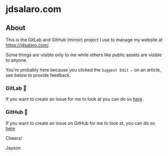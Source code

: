 
# jdsalaro.com

## About

This is the GitLab and GitHub (mirror) project I use to manage my website at https://jdsalaro.com/.

Some things are visible only to me while others like public assets are visible to anyone.

You're probably here because you clicked the `Suggest Edit ✏️` on an article, see below to provide feedback.

### GitLab 🦊

If you want to create an issue for me to look at you can do so [here](https://gitlab.com/jdsalaro/jdsalaro.com/-/issues/new).

### GitHub 🐙

If you want to create an issue on GitHub for me to look at, you can do so [here](https://github.com/jdsalaro/jdsalaro.com/issues)

Cheers!

Jayson